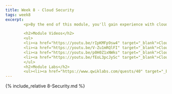 ```yaml
---
title: Week 8 - Cloud Security
tags: week8
excerpt: 
        <p>By the end of this module, you'll gain experience with cloud security and provider vs. consumer responsibilities with respect to security.</p>

        <h2>Module Videos</h2>
        <ul>
        <li><a href="https://youtu.be/rIpKMFp9sw4" target="_blank">Cloud Security Overview [15:36]</a></li>
        <li><a href="https://youtu.be/V-Zu1mRQlFI" target="_blank">Cloud Encryption Overview + IAM + Roles [14:42]</a></li>
        <li><a href="https://youtu.be/p0H0Z1xNWks" target="_blank">Cloud IAM Demo [13:13]</a></li>
        <li><a href="https://youtu.be/fEoL3pcJySc" target="_blank">Cloud KMS Codelabs Demo [8:20]</a></li>
        </ul>
        <h2>Module Labs</h2>
        <ul><li><a href="https://www.qwiklabs.com/quests/40" target="_blank">Qwiklabs Quest - Security and Identity Fundamentals [40 credits]</a></li></ul>
---  
```


{% include_relative 8-Security.md %}
